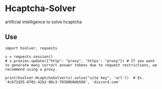 # Hcaptcha-Solver
artificial intelligence to solve hcaptcha


## Use
```
import hsolver, requests

s = requests.session()
# s.proxies.update({"http": "proxy", 'https': "proxy"}) # If you want to generate many correct answer tokens due to request restrictions, we recommend using a proxy.

print(hsolver.HcaptchaSolver(s).solve("site key", 'url'))  # Ex. '4c672d35-0701-42b2-88c3-78380b0db560', 'discord.com'
```
